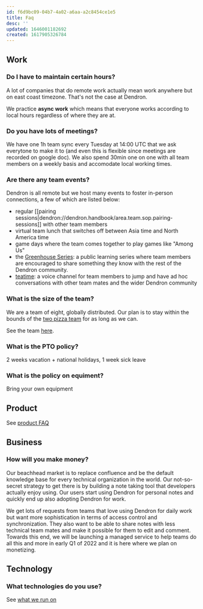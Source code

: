 ```yaml
---
id: f6d9bc09-04b7-4a02-a6aa-a2c8454ce1e5
title: Faq
desc: ''
updated: 1646001182692
created: 1617905326784
---
```


## Work

### Do I have to maintain certain hours?

A lot of companies that do remote work actually mean work anywhere but on east coast timezone. That's not the case at Dendron.

We practice **async work** which means that everyone works according to local hours regardless of where they are at.

### Do you have lots of meetings?

We have one 1h team sync every Tuesday at 14:00 UTC that we ask everytone to make it to (and even this is flexible since meetings are recorded on google doc).
We also spend 30min one on one with all team members on a weekly basis and accomodate local working times. 

### Are there any team events?

Dendron is all remote but we host many events to foster in-person connections, a few of which are listed below:

- regular [[pairing sessions|dendron://dendron.handbook/area.team.sop.pairing-sessions]] with other team members
- virtual team lunch that switches off between Asia time and North America time 
- game days where the team comes together to play games like "Among Us"
- the [Greenhouse Series](https://wiki.dendron.so/notes/PqtlCsRPWBjKp3RR.html): a public learning series where team members are encouraged to share something they know with the rest of the Dendron community.
- [teatime](https://wiki.dendron.so/notes/zOw3EfQ4czmTYG4mc3wnS.html): a voice channel for team members to jump and have ad hoc conversations with other team mates and the wider Dendron community

### What is the size of the team?

We are a team of eight, globally distributed. Our plan is to stay within the bounds of the [two pizza team](https://docs.aws.amazon.com/whitepapers/latest/introduction-devops-aws/two-pizza-teams.html) for as long as we can. 

See the team [here](https://www.dendron.so/about).

### What is the PTO policy?

2 weeks vacation + national holidays, 1 week sick leave


### What is the policy on equiment?

Bring your own equipment

## Product

See [product FAQ](https://wiki.dendron.so/notes/683740e3-70ce-4a47-a1f4-1f140e80b558.html)

## Business

### How will you make money?

Our beachhead market is to replace confluence and be the default knowledge base for every technical organization in the world.
Our not-so-secret strategy to get there is by building a note taking tool that developers actually enjoy using.
Our users start using Dendron for personal notes and quickly end up also adopting Dendron for work. 

We get lots of requests from teams that love using Dendron for daily work but want more sophistication in terms of access control and synchronization.
They also want to be able to share notes with less technical team mates and make it possible for them to edit and comment.
Towards this end, we will be launching a managed service to help teams do all this and more in early Q1 of 2022 and it is here where we plan on monetizing. 

## Technology

### What technologies do you use?

See [what we run on](https://wiki.dendron.so/notes/zhXmCnOFUWeKBSTNTy9Dq.html)